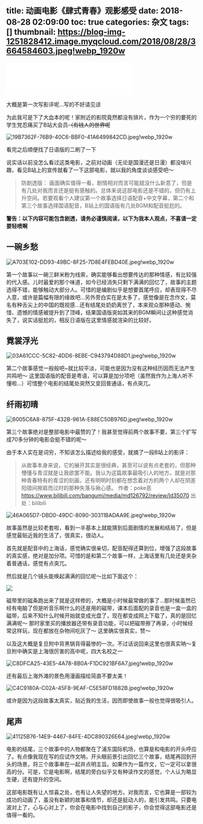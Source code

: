 title: 动画电影《肆式青春》观影感受
date: 2018-08-28 02:09:00
toc: true
categories: 杂文
tags: []
thumbnail: https://blog-img-1251828412.image.myqcloud.com/2018/08/28/3664584603.jpeg!webp_1920w
---
<iframe frameborder="no" border="0" marginwidth="0" marginheight="0" width=330 height=86 src="//music.163.com/outchain/player?type=2&id=1293904972&auto=0&height=66"></iframe> 

大概是第一次写影评呢...写的不好请见谅

为此我可是下了大血本的呢！家附近的影院竟然都没有排片，作为一个穷的要死的学生党忍痛买了B站大会员~~（有钱人的世界呢~~

![19B7362F-76B9-40C6-BBF0-41A6499842CD.jpeg!webp_1920w][2]

看完之后顺便找了日语版的二刷了一下

说实话以前没怎么看过这类电影，之前对动画（无论是国漫还是日漫）都没啥兴趣，看见B站上的宣传就看了一下这部电影，就以我的角度谈谈感受吧～

> 防剧透版：
  画面确实值得一看，剧情相对而言可能就没什么新意了，但是有几处对我而言还是挺有感触的。总体来说这部电影还是不错的，但仍有上升空间。若要观看个人建议第一个故事选择日语配音+中文字幕，第二个和第三个故事选择国语配音，B站上的国语版有几处BGM和配音挺尬的。

**警告：以下内容可能包含剧透，请务必谨慎阅读，以下为我本人观点，不喜请一定要轻喷啊**


<!--more-->


## 一碗乡愁 ##

![A703E102-DD93-49BC-8F25-7D8E4FEBD40E.jpeg!webp_1920w][3]

第一个故事以一碗三鲜米粉为线索，确实能够看出想要传达的那种情感，有比较强的代入感。儿时最爱的那个味道，如今已经消失只剩下满满的回忆了，故事的主题选得不错，能够触动大部分人。可惜的是编剧似乎是想要首尾呼应，却表现得不尽人意，或许是篇幅有限的缘故吧...另外旁白实在是太多了，感觉像是在念作文，莫名有种舌尖上的中国的既视感...还有结尾处奶奶离世了，本来观众那种感动、惋惜、遗憾的情感被提升到了顶峰，结果国语版突如其来的BGM瞬间让这种感觉消失了，说实话挺尬的，相反日语版在这里情感就渲染的比较好。

## 霓裳浮光 ##

![03A61CCC-5C82-4DD6-8EBE-C943794D88D1.jpeg!webp_1920w][4]

第二个故事感觉一般般吧~就比较平淡，可能也是因为没有这种经历因而无法产生共鸣吧～ 这里国语版的配音是粤语，可以算是加分项吧（虽然我作为上海人听不懂啦...）可惜整个电影的结尾处突然又变回普通话，有点突兀。

## 纤雨初晴 ##

![6005C6A8-875F-432B-961A-E88EC50B976D.jpeg!webp_1920w][5]

第三个故事绝对是整部电影中最赞的了！我甚至觉得前两个故事不要，第三个扩写成70多分钟的电影会挺不错的呢～

由于本人实在是词穷，不知该怎么描述给我的感受，就摘了一段B站上的影评：

> 从故事本身来说，它的展开其实是很经典，甚至可以说有点老套的，但那种懵懂与青涩就是让我欲罢不能。我认为这篇故事最吸引人的地方，就是对那种青春特有的青涩的刻画，还有明明时刻都在想念着对方的两个人却在阴差阳错间擦肩而过时的那种失落与揪心感。
> 作者：poke恶 https://www.bilibili.com/bangumi/media/md126792/review/ld35070 出处：bilibili

![46A065D7-DBD0-49DC-8090-30311BADAA9E.jpeg!webp_1920w][6]

故事虽然是比较老套啦，看到一半基本上就能猜到后面剧情的发展和结局了，但是感觉最贴近我的生活了，很真实，很动人。

首先就是配音中的上海话，感觉确实很亲切，配音配得还算到位，增强了这段故事的真实感，绝对是加分项。可惜的是和第二个故事一样，上海话里有几处还是夹杂着普通话，感觉有点突兀。

然后就是几个镜头能唤起满满的回忆呢～比如下面这个：

![][7]

磁带里的磁条跑出来了就是这样修的，大概是小时候最常做的事了...那时候虽然已经有电脑了但是听音乐啊什么的还是用的磁带，课本后面配的录音也是一盒一盒的磁带，后来不知什么时候开始就变成光盘了，现在都变成网上下载了，真的是回忆满满呢～ 那时家里买的播放器还带有录音功能，可以把磁带擦了再录，小时候经常这样玩，现在都放在杂物间吃灰了～ 这里确实很真实，赞～

以及这大概是复旦附中背黑锅背得最惨的一次。不过话说回来这里也很真实呐～复旦附中确实是上海很厉害的高中呢，四大名校之一

![C8DFCA25-43E5-4A78-8B0A-F1DC921BF6A7.jpeg!webp_1920w][8]

还有最后上海外滩的景色用漫画描绘简直不要太美！

![C4C9180A-C02A-45F8-9EAF-C5E58FD1882B.jpeg!webp_1920w][9]

或许是因为这段故事太真实，贴近我的生活，因而即使故事一般也觉得很吸引人。

## 尾声 ##

![41125B76-14E9-4467-84FE-4DC890326E64.jpeg!webp_1920w][10]

电影的结尾，三个故事中的人物都聚在了浦东国际机场，也算是和电影的开头呼应了。有点像我现在写的应试作文呐，开头眼前景引出回忆三个故事，结尾再回到开头的场景，将三个故事串在一起并点明主旨。如果作为一篇作文，它一定可以拿很高的分。可是，它是电影啊，结尾的旁白似乎又有种读作文的感觉，个人认为略显生硬，还有提升的空间。

这部电影既有让人惊喜之处，也有让人失望的地方。对我而言，它也算是一部较为成功的动画了，虽没有新颖的故事和情节，却还是挺动人的，能引发共鸣。只要电波对上了，心与心对上了，你会在电影中找到自己的影子，你会觉得这部电影还是值得一看的。


  [1]: https://blog-img-1251828412.image.myqcloud.com/2018/08/28/2042247763.jpeg!webp_1920w
  [2]: https://blog-img-1251828412.image.myqcloud.com/2018/08/28/3780539161.jpeg!webp_1920w
  [3]: https://blog-img-1251828412.image.myqcloud.com/2018/08/28/3774713542.jpeg!webp_1920w
  [4]: https://blog-img-1251828412.image.myqcloud.com/2018/08/28/2710367361.jpeg!webp_1920w
  [5]: https://blog-img-1251828412.image.myqcloud.com/2018/08/28/4182070202.jpeg!webp_1920w
  [6]: https://blog-img-1251828412.image.myqcloud.com/2018/08/28/3935670674.jpeg!webp_1920w
  [7]: https://blog-img-1251828412.image.myqcloud.com/2018/08/28/Photo%20Aug%2028,%2011%2058%2053.png!webp_1920w
  [8]: https://blog-img-1251828412.image.myqcloud.com/2018/08/28/3279255903.jpeg!webp_1920w
  [9]: https://blog-img-1251828412.image.myqcloud.com/2018/08/28/183156778.jpeg!webp_1920w
  [10]: https://blog-img-1251828412.image.myqcloud.com/2018/08/28/1359994641.jpeg!webp_1920w